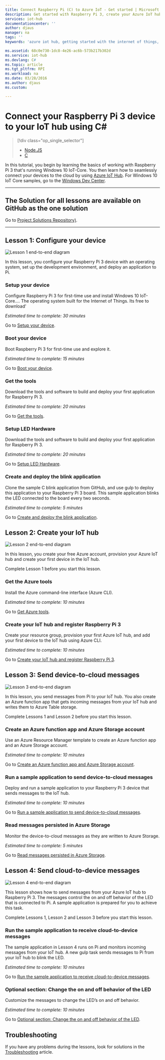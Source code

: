 ```yaml
---
title: Connect Raspberry Pi (C) to Azure IoT - Get started | Microsoft Docs
description: Get started with Raspberry Pi 3, create your Azure IoT hub, and connect Pi to the IoT hub.
services: iot-hub
documentationcenter: ''
author: djaus
manager: na
tags: ''
keywords: 'azure iot hub, getting started with the internet of things, iot toolkit'

ms.assetid: 68c0e730-1dc8-4e26-ac6b-573b217b302d
ms.service: iot-hub
ms.devlang: C#
ms.topic: article
ms.tgt_pltfrm: RPI
ms.workload: na
ms.date: 03/28/2016
ms.author: djaus
ms.custom: 

---
```

# Connect your Raspberry Pi 3 device to your IoT hub using C#
> [!div class="op_single_selector"]
> * [Node.JS](../iot-hub-raspberry-pi-kit-node-get-started.md)
> * [C](../iot-hub-raspberry-pi-kit-win-10-iot-core-cs-get-started.md)

In this tutorial, you begin by learning the basics of working with Raspberry Pi 3 that's running Windows 10 IoT-Core. You then learn how to seamlessly connect your devices to the cloud by using [Azure IoT Hub](iot-hub-what-is-iot-hub.md). For Windows 10 IoT Core samples, go to the [Windows Dev Center](http://www.windowsondevices.com/).

---
## The Solution for all lessons are available on GitHub as the one solution

Go to [Project Solutions Repository)](iot-hub-raspberry-pi-kit-win-10-iot-core-cs-Project-Solution-Repository.md).

---

## Lesson 1: Configure your device
![Lesson 1 end-to-end diagram](media/iot-hub-raspberry-pi-lessons/e2e-lesson1.png)

In this lesson, you configure your Raspberry Pi 3 device with an operating system, set up the development environment, and deploy an application to Pi.

### Setup your device
Configure Raspberry Pi 3 for first-time use and install Windows 10 IoT-Core.... The operating system built for the Internet of Things. Its free to download'

*Estimated time to complete: 30 minutes*

Go to [Setup your device](iot-hub-raspberry-pi-kit-win-10-iot-core-cs-lesson1-setup-your-device.md).

### Boot your device
Boot Raspberry Pi 3 for first-time use and explore it.

*Estimated time to complete: 15 minutes*

Go to [Boot your device](iot-hub-raspberry-pi-kit-win-10-iot-core-cs-lesson1-boot-your-device.md).

### Get the tools
Download the tools and software to build and deploy your first application for Raspberry Pi 3.

*Estimated time to complete: 20 minutes*

Go to [Get the tools](iot-hub-raspberry-pi-kit-win-10-iot-core-cs-lesson1-get-the-tools-win32.md).

### Setup LED Hardware
Download the tools and software to build and deploy your first application for Raspberry Pi 3.

*Estimated time to complete: 20 minutes*

Go to [Setup LED Hardware](iot-hub-raspberry-pi-kit-win-10-iot-core-cs-lesson1-setup-led-hw-on-your-device.md).

### Create and deploy the blink application
Clone the sample C blink application from GitHub, and use gulp to deploy this application to your Raspberry Pi 3 board. This sample application blinks the LED connected to the board every two seconds.

*Estimated time to complete: 5 minutes*

Go to [Create and deploy the blink application](iot-hub-raspberry-pi-kit-win-10-iot-core-cs-lesson1-deploy-blink-app.md).

## Lesson 2: Create your IoT hub
![Lesson 2 end-to-end diagram](media/iot-hub-raspberry-pi-lessons/e2e-lesson2.png)

In this lesson, you create your free Azure account, provision your Azure IoT hub and create your first device in the IoT hub.

Complete Lesson 1 before you start this lesson.

### Get the Azure tools
Install the Azure command-line interface (Azure CLI).

*Estimated time to complete: 10 minutes*

Go to [Get Azure tools](iot-hub-raspberry-pi-kit-win-10-iot-core-cs-lesson2-get-azure-tools-win32.md).

### Create your IoT hub and register Raspberry Pi 3
Create your resource group, provision your first Azure IoT hub, and add your first device to the IoT hub using Azure CLI.

*Estimated time to complete: 10 minutes*

Go to [Create your IoT hub and register Raspberry Pi 3](iot-hub-raspberry-pi-kit-win-10-iot-core-cs-lesson2-prepare-azure-iot-hub.md).

## Lesson 3: Send device-to-cloud messages
![Lesson 3 end-to-end diagram](media/iot-hub-raspberry-pi-lessons/e2e-lesson3.png)

In this lesson, you send messages from Pi to your IoT hub. You also create an Azure function app that gets incoming messages from your IoT hub and writes them to Azure Table storage.

Complete Lessons 1 and Lesson 2 before you start this lesson.

### Create an Azure function app and Azure Storage account
Use an Azure Resource Manager template to create an Azure function app and an Azure Storage account.

*Estimated time to complete: 10 minutes*

Go to [Create an Azure function app and Azure Storage account](iot-hub-raspberry-pi-kit-win-10-iot-core-cs-lesson3-deploy-resource-manager-template.md).

### Run a sample application to send device-to-cloud messages
Deploy and run a sample application to your Raspberry Pi 3 device that sends messages to the IoT hub.

*Estimated time to complete: 10 minutes*

Go to [Run a sample application to send device-to-cloud messages](iot-hub-raspberry-pi-kit-win-10-iot-core-cs-lesson3-run-azure-blink.md).

### Read messages persisted in Azure Storage
Monitor the device-to-cloud messages as they are written to Azure Storage.

*Estimated time to complete: 5 minutes*

Go to [Read messages persisted in Azure Storage](iot-hub-raspberry-pi-kit-win-10-iot-core-cs-lesson3-read-table-storage.md).

## Lesson 4: Send cloud-to-device messages
![Lesson 4 end-to-end diagram](media/iot-hub-raspberry-pi-lessons/e2e-lesson4.png)

This lesson shows how to send messages from your Azure IoT hub to Raspberry Pi 3. The messages control the on and off behavior of the LED that is connected to Pi. A sample application is prepared for you to achieve this task.

Complete Lessons 1, Lesson 2 and Lesson 3 before you start this lesson.

### Run the sample application to receive cloud-to-device messages
The sample application in Lesson 4 runs on Pi and monitors incoming messages from your IoT hub. A new gulp task sends messages to Pi from your IoT hub to blink the LED.

*Estimated time to complete: 10 minutes*

Go to [Run the sample application to receive cloud-to-device messages](iot-hub-raspberry-pi-kit-win-10-iot-core-cs-lesson4-send-cloud-to-device-messages.md).

### Optional section: Change the on and off behavior of the LED
Customize the messages to change the LED’s on and off behavior.

*Estimated time to complete: 10 minutes*

Go to [Optional section: Change the on and off behavior of the LED](iot-hub-raspberry-pi-kit-win-10-iot-core-cs-lesson4-change-led-behavior.md).

## Troubleshooting
If you have any problems during the lessons, look for solutions in the [Troubleshooting](iot-hub-raspberry-pi-kit-win-10-iot-core-cs-troubleshooting.md) article.
